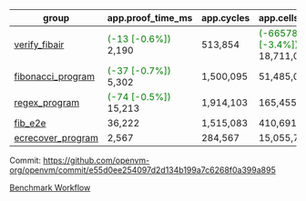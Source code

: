 | group | app.proof_time_ms | app.cycles | app.cells_used | leaf.proof_time_ms | leaf.cycles | leaf.cells_used |
| -- | -- | -- | -- | -- | -- | -- |
| [verify_fibair](https://github.com/openvm-org/openvm/blob/benchmark-results/benchmarks-pr/1305/verify_fibair-e55d0ee254097d2d134b199a7c6268f0a399a895.md) |<span style='color: green'>(-13 [-0.6%])</span> 2,190 |  513,854 | <span style='color: green'>(-665784 [-3.4%])</span> 18,711,007 |- | - | - |
| [fibonacci_program](https://github.com/openvm-org/openvm/blob/benchmark-results/benchmarks-pr/1305/fibonacci-e55d0ee254097d2d134b199a7c6268f0a399a895.md) |<span style='color: green'>(-37 [-0.7%])</span> 5,302 |  1,500,095 |  51,485,080 |- | - | - |
| [regex_program](https://github.com/openvm-org/openvm/blob/benchmark-results/benchmarks-pr/1305/regex-e55d0ee254097d2d134b199a7c6268f0a399a895.md) |<span style='color: green'>(-74 [-0.5%])</span> 15,213 |  1,914,103 |  165,455,373 |- | - | - |
| [fib_e2e](https://github.com/openvm-org/openvm/blob/benchmark-results/benchmarks-pr/1305/fib_e2e-e55d0ee254097d2d134b199a7c6268f0a399a895.md) | 36,222 |  1,515,083 |  410,691,902 | 48,813 |  12,109,320 |  436,501,680 |
| [ecrecover_program](https://github.com/openvm-org/openvm/blob/benchmark-results/benchmarks-pr/1305/ecrecover-e55d0ee254097d2d134b199a7c6268f0a399a895.md) | 2,567 |  284,567 |  15,055,723 |- | - | - |


Commit: https://github.com/openvm-org/openvm/commit/e55d0ee254097d2d134b199a7c6268f0a399a895

[Benchmark Workflow](https://github.com/openvm-org/openvm/actions/runs/12981426879)
